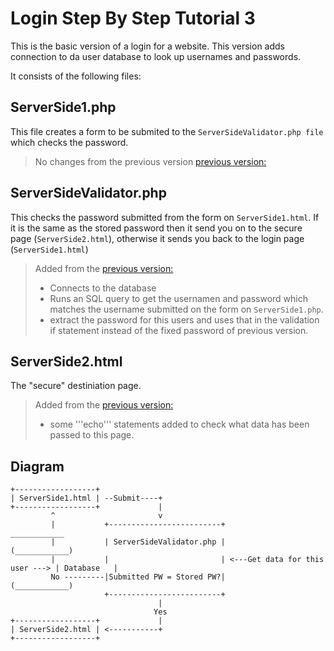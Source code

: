 # Login Step By Step Tutorial 3
This is the basic version of a login for a website. This version adds connection to da user database to look up usernames and passwords.

It consists of the following files:

## ServerSide1.php

This file creates a form to be submited to the ```ServerSideValidator.php file``` which checks the password.

>  No changes from the previous version [previous version:](https://github.com/NeilParkerBSDC/LoginStepByStepTutorial2)

## ServerSideValidator.php

This checks the password submitted from the form on ```ServerSide1.html```. If it is the same as the stored password then it send you on to the secure page (```ServerSide2.html```), otherwise it sends you back to the login page (```ServerSide1.html```)

> Added from the [previous version:](https://github.com/NeilParkerBSDC/LoginStepByStepTutorial2)
>
> - Connects to the database
> - Runs an SQL query to get the usernamen and password which matches the username submitted on the form on ```ServerSide1.php```.
> - extract the password for this users and uses that in the validation if statement instead of the fixed password of previous version.

## ServerSide2.html

The "secure" destiniation page.

> Added from the [previous version:](https://github.com/NeilParkerBSDC/LoginStepByStepTutorial2)
>
> - some '''echo''' statements added to check what data has been passed to this page.

## Diagram
```
+------------------+
| ServerSide1.html | --Submit----+
+------------------+             |
         ^                       v
         |           +-------------------------+                                  ____________
         |           | ServerSideValidator.php |                                 (____________)
         |           |                         | <---Get data for this user ---> | Database   |
         No ---------|Submitted PW = Stored PW?|                                 (____________)
                     +-------------------------+                               
                                 |
                                Yes
+------------------+             |     
| ServerSide2.html | <-----------+
+------------------+

```
